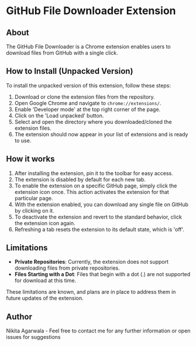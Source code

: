# GitHub File Downloader Extension

## About
The GitHub File Downloader is a Chrome extension enables users to download files from GitHub with a single click.

## How to Install (Unpacked Version)
To install the unpacked version of this extension, follow these steps:
1. Download or clone the extension files from the repository.
2. Open Google Chrome and navigate to `chrome://extensions/`.
3. Enable 'Developer mode' at the top right corner of the page.
4. Click on the 'Load unpacked' button.
5. Select and open the directory where you downloaded/cloned the extension files.
6. The extension should now appear in your list of extensions and is ready to use.

## How it works

1. After installing the extension, pin it to the toolbar for easy access.
2. The extension is disabled by default for each new tab.
3. To enable the extension on a specific GitHub page, simply click the extension icon once. This action activates the extension for that particular page.
4. With the extension enabled, you can download any single file on GitHub by clicking on it.
5. To deactivate the extension and revert to the standard behavior, click the extension icon again.
6. Refreshing a tab resets the extension to its default state, which is 'off'.


## Limitations
- **Private Repositories**: Currently, the extension does not support downloading files from private repositories.
- **Files Starting with a Dot**: Files that begin with a dot (.) are not supported for download at this time.

These limitations are known, and plans are in place to address them in future updates of the extension.

## Author
Nikita Agarwala - Feel free to contact me for any further information or open issues for suggestions
